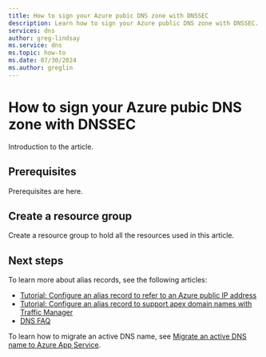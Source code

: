 ```yaml
---
title: How to sign your Azure pubic DNS zone with DNSSEC
description: Learn how to sign your Azure public DNS zone with DNSSEC. 
services: dns
author: greg-lindsay
ms.service: dns
ms.topic: how-to
ms.date: 07/30/2024
ms.author: greglin
---
```


# How to sign your Azure pubic DNS zone with DNSSEC

Introduction to the article.

## Prerequisites

Prerequisites are here.

## Create a resource group

Create a resource group to hold all the resources used in this article.

## Next steps

To learn more about alias records, see the following articles:

- [Tutorial: Configure an alias record to refer to an Azure public IP address](tutorial-alias-pip.md)
- [Tutorial: Configure an alias record to support apex domain names with Traffic Manager](tutorial-alias-tm.md)
- [DNS FAQ](./dns-faq.yml)

To learn how to migrate an active DNS name, see [Migrate an active DNS name to Azure App Service](../app-service/manage-custom-dns-migrate-domain.md).